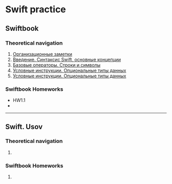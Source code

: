 
# Swift practice
<span style="color:pink"> </span>

## Swiftbook

### Theoretical navigation

1. [Организационные заметки](/Notes/Swiftbook/org_notes)
2. [Введение. Синтаксис Swift, основные концепции]()
3. [Базовые операторы. Строки и символы]()
4. [Условные инструкции. Опциональные типы данных]()
5. [Условные инструкции. Опциональные типы данных]()

### Swiftbook Homeworks

- HW1.1
- 

---
## Swift. Usov

### Theoretical navigation

1. 

### Swiftbook Homeworks

1. 